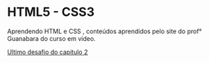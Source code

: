# HTML5 - CSS3 

Aprendendo HTML e CSS , conteúdos aprendidos pelo site do prof° Guanabara do curso em video.

<a href="https://herykw.github.io/HML5//Exercicios/Ex%20021/Desafio/index02.html">Ultimo desafio do capitulo 2</a>